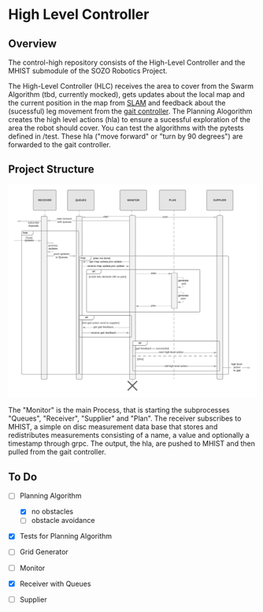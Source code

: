 # High Level Controller

## Overview

The control-high repository consists of the High-Level Controller and the MHIST submodule of the SOZO Robotics Project.

The High-Level Controller (HLC) receives the area to cover from the Swarm Algorithm (tbd, currently mocked), gets updates about the local map and the current position in the map from [SLAM](https://github.com/codeuniversity/slam) and feedback about the (sucessful) leg movement from the [gait controller](https://github.com/codeuniversity/control-gait).
The Planning Alogorithm creates the high level actions (hla) to ensure a sucessful exploration of the area the robot should cover. You can test the algorithms with the pytests defined in /test. These hla ("move forward" or "turn by 90 degrees") are forwarded to the gait controller.

## Project Structure

![hlc_sequence_diagram](./images/hlc_sequence_diagram.png)

The "Monitor" is the main Process, that is starting the subprocesses "Queues", "Receiver", "Supplier" and "Plan". The receiver subscribes to MHIST, a simple on disc measurement data base that stores and redistributes measurements consisting of a name, a value and optionally a timestamp through grpc.
The output, the hla, are pushed to MHIST and then pulled from the gait controller.

## To Do

- [ ] Planning Algorithm
  - [x] no obstacles
  - [ ] obstacle avoidance
- [x] Tests for Planning Algorithm
- [ ] Grid Generator
- [ ] Monitor
- [x] Receiver with Queues
- [ ] Supplier



